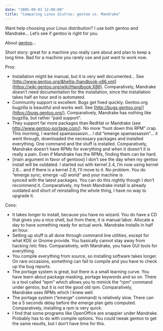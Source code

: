 ```yaml
---
date: "2005-09-01 12:00:00"
title: "Comparing Linux distros: gentoo vs. Mandrake"
---
```




Want help choosing your Linux distribution? I use both gentoo and Mandrake&hellip; Let&rsquo;s see if gentoo is right for you.

About [gentoo](https://www.gentoo.org/)&hellip;

Short story: great for a machine you really care about and plan to keep a long time. Bad for a machine you rarely use and just want to work now.

Pros:

- Installation might be manual, but it is very well documented&hellip; See [http://www.gentoo.org/&hellip;/handbook-x86.xml](https://wiki.gentoo.org/wiki/Handbook:X86). Comparatively, Mandrake doesn&rsquo;t need documentation for the installation, since the installation takes half an hour and is automated.
- Community support is excellent. Bugs get fixed quickly. Gentoo.org bugzilla is beautiful and works well. See [http://bugs.gentoo.org/](https://bugs.gentoo.org/). Comparatively, Mandrake has nothing like bugzilla, but rather &ldquo;paid support&rdquo;.
- They support far more packages than RedHat or Mandrake (see http://www.gentoo-portage.com/). No more &ldquo;hunt down this RPM&rdquo; crap. This morning, I wanted spamassassin&hellip; I did &ldquo;emerge spamassassin&rdquo;&hellip; it went through, downloaded the necessary packages and installed everything. One command and the stuff is installed. Comparatively, Mandrake doesn&rsquo;t have RPMs for everything and when it doesn&rsquo;t it is really a pain. Even if Mandrake has the RPMs, finding them can be hard.
- [main argument in favor of gentooo] I don&rsquo;t see the day when my gentoo install will be outdated. I started out with kernel 2.4, I&rsquo;m now using kernel 2.6&hellip; and if there is a kernel 2.8, I&rsquo;ll move to it. No problem. You do &ldquo;emerge sync; emerge -uD world&rdquo; and your machine is<br/>
synced with the latest packages. You can do this nightly though I don&rsquo;t recommend it. Comparatively, my fresh Mandrake install is already outdated and short of reinstalling the whole thing, I have no way to upgrade it.


Cons:

- It takes longer to install, because you have no wizard. You do have a CD that gives you a nice shell, but from there, it is manual labor. Allocate a day to have something ready for actual work. Mandrake installs in half an hour.
- Setting up stuff is all done through command line utilities, except for what KDE or Gnome provide. You basically cannot stay away from hacking /etc files. Comparatively, with Mandrake, you have GUI tools for everything.
- You compile everything from source, so installing software takes longer. On rare occasions, something can fail to compile and you have to check up the bug reports.
- The portage system is great, but there is a small learning curve. You have learn about package masking, portage keywords and so on. There is a tool called &ldquo;epm&rdquo; which allows you to mimick the &ldquo;rpm&rdquo; command under gentoo, but it is not the good old rpm. Comparatively,<br/>
Mandrake uses RPMs which I knew well.
- The portage system (&ldquo;emerge&rdquo; command) is relatively slow. There can be a 5 seconds delay before the emerge plan gets computed. Comparatively, installing a rpm is very quick.
- I find that some programs like OpenOffice are snappier under Mandrake. Probably has to do with compile options. You could tweak gentoo to get the same results, but I don&rsquo;t have time for this.


